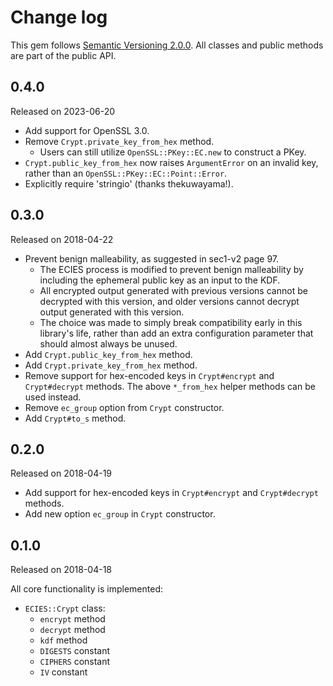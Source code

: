 Change log
====

This gem follows [Semantic Versioning 2.0.0](http://semver.org/spec/v2.0.0.html).
All classes and public methods are part of the public API.

0.4.0
---
Released on 2023-06-20

- Add support for OpenSSL 3.0.
- Remove `Crypt.private_key_from_hex` method.
  - Users can still utilize `OpenSSL::PKey::EC.new` to construct a PKey.
- `Crypt.public_key_from_hex` now raises `ArgumentError` on an invalid key, rather than an `OpenSSL::PKey::EC::Point::Error`.
- Explicitly require 'stringio' (thanks thekuwayama!).

0.3.0
---
Released on 2018-04-22

- Prevent benign malleability, as suggested in sec1-v2 page 97.
  - The ECIES process is modified to prevent benign malleability by including the ephemeral public key as an input to the KDF.
  - All encrypted output generated with previous versions cannot be decrypted with this version, and older versions cannot decrypt output generated with this version.
  - The choice was made to simply break compatibility early in this library's life, rather than add an extra configuration parameter that should almost always be unused.
- Add `Crypt.public_key_from_hex` method.
- Add `Crypt.private_key_from_hex` method.
- Remove support for hex-encoded keys in `Crypt#encrypt` and `Crypt#decrypt` methods. The above `*_from_hex` helper methods can be used instead.
- Remove `ec_group` option from `Crypt` constructor.
- Add `Crypt#to_s` method.

0.2.0
---
Released on 2018-04-19

- Add support for hex-encoded keys in `Crypt#encrypt` and `Crypt#decrypt` methods.
- Add new option `ec_group` in `Crypt` constructor.

0.1.0
----
Released on 2018-04-18

All core functionality is implemented:

- `ECIES::Crypt` class:
  - `encrypt` method
  - `decrypt` method
  - `kdf` method
  - `DIGESTS` constant
  - `CIPHERS` constant
  - `IV` constant
